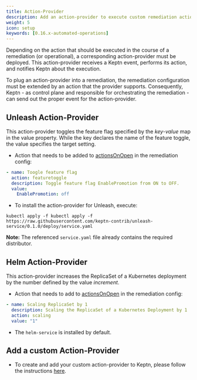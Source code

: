 ```yaml
---
title: Action-Provider
description: Add an action-provider to execute custom remediation actions.
weight: 5
icon: setup
keywords: [0.16.x-automated-operations]
---
```


Depending on the action that should be executed in the course of a remediation (or operational), a corresponding action-provider must be deployed. This action-provider receives a Keptn event, performs its action, and notifies Keptn about the execution.

To plug an action-provider into a remediation, the remediation configuration must be extended by an action that the provider supports. Consequently, Keptn - as control plane and responsible for orchestrating the remediation - can send out the proper event for the action-provider.

## Unleash Action-Provider

This action-provider toggles the feature flag specified by the *key-value* map in the value property. While the key declares the name of the feature toggle, the value specifies the target setting.

* Action that needs to be added to [actionsOnOpen](../remediation/#actions-on-open) in the remediation config:

```yaml
- name: Toogle feature flag
  action: featuretoggle
  description: Toggle feature flag EnablePromotion from ON to OFF.
  value:
    EnablePromotion: off
```

* To install the action-provider for Unleash, execute:

```console
kubectl apply -f kubectl apply -f https://raw.githubusercontent.com/keptn-contrib/unleash-service/0.1.0/deploy/service.yaml
```

**Note:** The referenced `service.yaml` file already contains the required distributor.

## Helm Action-Provider

This action-provider increases the ReplicaSet of a Kubernetes deployment by the number defined by the value *increment*.

* Action that needs to add to [actionsOnOpen](../remediation/#actions-on-open) in the remediation config:

```yaml
- name: Scaling ReplicaSet by 1
  description: Scaling the ReplicaSet of a Kubernetes Deployment by 1
  action: scaling
  value: "1"
```

* The `helm-service` is installed by default.

## Add a custom Action-Provider

* To create and add your custom action-provider to Keptn, please follow the instructions [here](../../integrations/action_provider).
